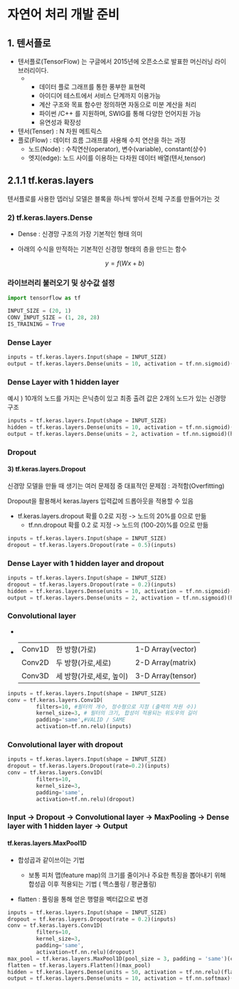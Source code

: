 # 자연어 처리 개발 준비

## 1. 텐서플로

- 텐서플로(TensorFlow) 는 구글에서 2015년에 오픈소스로 발표한 머신러닝 라이브러리이다.
  - - 데이터 플로 그래프를 통한 풍부한 표현력
    - 아이디어 테스트에서 서비스 단계까지 이용가능
    - 계산 구조와 목표 함수만 정의하면 자동으로 미분 계산을 처리
    - 파이썬 /C++ 를 지원하며, SWIG를 통해 다양한 언어지원 가능
    - 유연성과 확장성
- 텐서(Tenser) : N 차원 메트릭스
- 플로(Flow) : 데이터 흐름 그래프를 사용해 수치 연산을 하는 과정
  - 노드(Node) : 수칙연산(operator), 변수(variable),  constant(상수)
  - 엣지(edge): 노드 사이를 이용하는 다차원 데이터 배열(텐서,tensor)

## 2.1.1 tf.keras.layers

텐서플로를 사용한 뎁러닝 모델은  블록을 하나씩 쌓아서 전체 구조를 만들어가는 것 



### 2) tf.keras.layers.Dense

- Dense : 신경망 구조의 가장 기본적인 형태 의미

- 아래의 수식을 만적하는 기본적인 신경망 형태의 층을 만드는 함수


  $$
  y = f(Wx+b)
  $$
  
  
  

### 라이브러리 불러오기 및 상수값 설정


```python
import tensorflow as tf
```


```python
INPUT_SIZE = (20, 1)
CONV_INPUT_SIZE = (1, 28, 28)
IS_TRAINING = True
```

### Dense Layer


```python
inputs = tf.keras.layers.Input(shape = INPUT_SIZE)
output = tf.keras.layers.Dense(units = 10, activation = tf.nn.sigmoid)(inputs) 
```

### Dense Layer with 1 hidden layer

예시 ) 10개의 노드를 가지는 은닉층이 있고 최종 출려 값은 2개의 노드가 있는 신경망 구조


```python
inputs = tf.keras.layers.Input(shape = INPUT_SIZE)
hidden = tf.keras.layers.Dense(units = 10, activation = tf.nn.sigmoid)(inputs)
output = tf.keras.layers.Dense(units = 2, activation = tf.nn.sigmoid)(hidden)
```

### Dropout

#### 3) tf.keras.layers.Dropout

신경망 모델을 만들 때 생기는 여러 문제점 중 대표적인 문제점 : 과적함(Overfitting)

Dropout을 활용해서 keras.layers 입력값에 드롭아웃을 적용할 수 있음

- tf.keras.layers.dropout 확률 0.2로 지정 -> 노드의 20%를 0으로 만듦
  - tf.nn.dropout 확률 0.2 로 지정 -> 노드의 (100-20)%를 0으로 만듦


```python
inputs = tf.keras.layers.Input(shape = INPUT_SIZE)
dropout = tf.keras.layers.Dropout(rate = 0.5)(inputs)
```

### Dense Layer with 1 hidden layer and dropout


```python
inputs = tf.keras.layers.Input(shape = INPUT_SIZE)
dropout = tf.keras.layers.Dropout(rate = 0.2)(inputs)
hidden = tf.keras.layers.Dense(units = 10, activation = tf.nn.sigmoid)(dropout)
output = tf.keras.layers.Dense(units = 2, activation = tf.nn.sigmoid)(hidden)
```

### Convolutional layer

- 

- |        |                          |                   |
  | ------ | ------------------------ | ----------------- |
  | Conv1D | 한 방향(가로)            | 1-D Array(vector) |
  | Conv2D | 두 방향(가로,세로)       | 2-D Array(matrix) |
  | Conv3D | 세 방향(가로,세로, 높이) | 3-D Array(tensor) |

  


```python
inputs = tf.keras.layers.Input(shape = INPUT_SIZE)
conv = tf.keras.layers.Conv1D(
         filters=10, #필터의 개수, 정수형으로 지정 (출력의 차원 수))
         kernel_size=3, # 필터의 크기, 합성이 적용되는 위도우의 길이
         padding='same',#VALID / SAME
         activation=tf.nn.relu)(inputs)
```

### Convolutional layer with dropout


```python
inputs = tf.keras.layers.Input(shape = INPUT_SIZE)
dropout = tf.keras.layers.Dropout(rate=0.2)(inputs)
conv = tf.keras.layers.Conv1D(
         filters=10,
         kernel_size=3,
         padding='same',
         activation=tf.nn.relu)(dropout)

```

### Input -> Dropout -> Convolutional layer -> MaxPooling -> Dense layer with 1 hidden layer -> Output


#### tf.keras.layers.MaxPool1D
- 합성곱과 같이쓰이는 기법
    - 보통 피처 맵(feature map)의 크기를 줄이거나 주요한 특징을 뽑아내기 위해 합성곱 이후 적용되는 기법 ( 맥스풀링 / 평균풀링)
    
- flatten : 풀링을 통해 얻은 행렬을 벡터값으로 변경


```python
inputs = tf.keras.layers.Input(shape = INPUT_SIZE)
dropout = tf.keras.layers.Dropout(rate = 0.2)(inputs)
conv = tf.keras.layers.Conv1D(
         filters=10,
         kernel_size=3,
         padding='same',
         activation=tf.nn.relu)(dropout)
max_pool = tf.keras.layers.MaxPool1D(pool_size = 3, padding = 'same')(conv)
flatten = tf.keras.layers.Flatten()(max_pool)
hidden = tf.keras.layers.Dense(units = 50, activation = tf.nn.relu)(flatten)
output = tf.keras.layers.Dense(units = 10, activation = tf.nn.softmax)(hidden)  
```


```python

```
